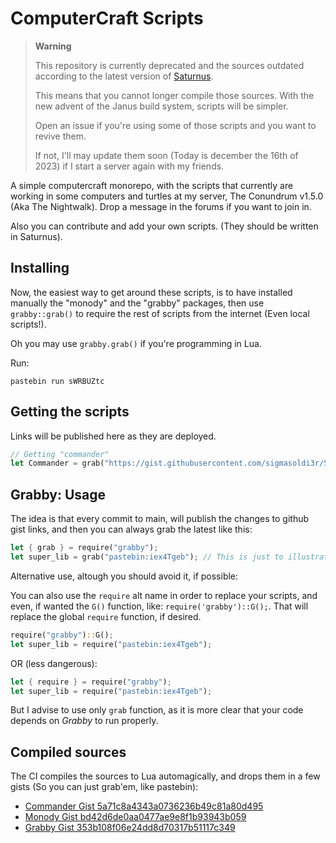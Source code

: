 # ComputerCraft Scripts

> **Warning**
> 
> This repository is currently deprecated and the sources outdated according
> to the latest version of [Saturnus](https://github.com/sigmasoldi3r/Saturnus).
>
> This means that you cannot longer compile those sources. With the new advent of
> the Janus build system, scripts will be simpler.
> 
> Open an issue if you're using some of those scripts and you want to revive them.
>
> If not, I'll may update them soon (Today is december the 16th of 2023) if I start
> a server again with my friends.

A simple computercraft monorepo, with the scripts that currently are working in some
computers and turtles at my server, The Conundrum v1.5.0 (Aka The Nightwalk). Drop a
message in the forums if you want to join in.

Also you can contribute and add your own scripts. (They should be written in Saturnus).

## Installing

Now, the easiest way to get around these scripts, is to have installed manually
the "monody" and the "grabby" packages, then use `grabby::grab()` to require
the rest of scripts from the internet (Even local scripts!).

Oh you may use `grabby.grab()` if you're programming in Lua.

Run:

```
pastebin run sWRBUZtc
```

## Getting the scripts

Links will be published here as they are deployed.

```rs
// Getting "commander"
let Commander = grab("https://gist.githubusercontent.com/sigmasoldi3r/5a71c8a4343a0736236b49c81a80d495/raw/80f5f95c2d609181f8c1ab5daca21415b14d450a/commander.lua");
```

## Grabby: Usage

The idea is that every commit to main, will publish the changes to
github gist links, and then you can always grab the latest like this:

```rs
let { grab } = require("grabby");
let super_lib = grab("pastebin:iex4Tgeb"); // This is just to illustrate the usage
```

Alternative use, altough you should avoid it, if possible:

You can also use the `require` alt name in order to replace your scripts, and even,
if wanted the `G()` function, like: `require('grabby')::G();`. That will replace the
global `require` function, if desired.

```rs
require("grabby")::G();
let super_lib = require("pastebin:iex4Tgeb");
```
OR (less dangerous):

```rs
let { require } = require("grabby");
let super_lib = require("pastebin:iex4Tgeb");
```

But I advise to use only `grab` function, as it is more clear that your code depends on
_Grabby_ to run properly.

## Compiled sources

The CI compiles the sources to Lua automagically, and drops them in a few gists (So you can just grab'em, like pastebin):

- [Commander Gist 5a71c8a4343a0736236b49c81a80d495](https://gist.github.com/sigmasoldi3r/5a71c8a4343a0736236b49c81a80d495)
- [Monody Gist bd42d6de0aa0477ae9e8f1b93943b059](https://gist.github.com/sigmasoldi3r/bd42d6de0aa0477ae9e8f1b93943b059)
- [Grabby Gist 353b108f06e24dd8d70317b51117c349](https://gist.github.com/sigmasoldi3r/353b108f06e24dd8d70317b51117c349)

